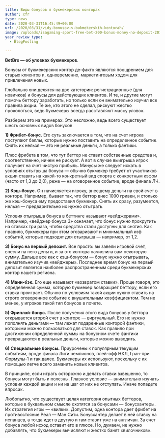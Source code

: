 ```yaml
---
title: Виды бонусов в букмекерских конторах
author: xfr
type: news
date: 2020-03-31T16:45:49+00:00
url: /2020/03/31/vidy-bonusov-v-bukmekerskih-kontorah/
image: /uploads/isagaming-sport-free-bet-200-bonus-money-no-deposit-2018.jpg
yasr_review_type:
  - BlogPosting

---
```

**BetBro &#8212; об уловках букмекеров.**

Бонусы от букмекерских контор де-факто являются поощрением для старых клиентов и, одновременно, маркетинговым ходом для привлечения новых.

Глобально они делятся на две категории: регистрационные (для новичков) и бонусы для действующих клиентов. И те, и другие могут помочь беттору заработать, но только если он внимательно изучил все правила акции. Те же, кто этого не сделал, рискуют жестко проколоться, ведь букмекеры всегда расставляют массу уловок.

Разберем это на примерах. Это несложно, ведь всего существует шесть основных видов бонусов.

**1) Фрибет-бонус.** Его суть заключается в том, что на счет игрока поступают баллы, которые нужно поставить на определенное событие. Снять их нельзя &#8212; это не реальные деньги, а только фантики.

Плюс фрибета в том, что тут беттор не ставит собственные средства и, соответственно, ничем не рискует. А вот в случае выигрыша игрок получает на счет чистую прибыль. Минусы же следует искать в условиях отыгрыша бонуса &#8212; обычно букмекер требует от участников акции ставить на какой-то конкретный вид спорта с конкретным кэфом (часто от 1,3 до 2,0), реже &#8212; на оговоренное событие, вроде финала ЛЧ.

**2) Кэш-бонус.** Он начисляется игроку, внесшему деньги на свой счет в конторе. Например, бывает так, что беттор внес 1000 гривен, и столько же кэш-бонуса ему предоставил букмекер. Снять их сразу, разумеется, нельзя &#8212; предварительно их нужно отыграть.

Условия отыгрыша бонуса в беттинге называют «вейджерами». Например, «вейджер бонуса 3» означает, что бонус нужно прокрутить на ставках три раза, чтобы средства стали доступны для снятия. Как правило, букмекеры при этом оговаривают и минимальный кэф событий, которые подходят для отыгрыша &#8212; например, от 1,2.

**3) Бонус на первый депозит.** Все просто: вы завели игровой счет, внесли на него деньги, и за это контора начислила вам некоторую сумму. Дальше все как с кэш-бонусом &#8212; бонус нужно отыгрывать, внимательно изучив «вейджеры». Последнее время бонус на первый депозит является наиболее распространенным среди букмекерских контор нашего региона.

**4) Мани-бэк.** Его еще называют «возвратом ставки». Проще говоря, это определенная сумма, которую букмекер возвращает беттору, если его ставка проиграет. Обычно по условиям такой акции нужно ставить на строго оговоренное событие с внушительным коэффициентом. Тем не менее, у игроков такой тип бонусов в почете.

**5) Фриплэй-бонус.** После получения этого вида бонусов у беттора открывается второй счет в конторе &#8212; виртуальный. Его не нужно пополнять деньгами &#8212; там лежат подаренные конторой фантики, которыми можно пользоваться для ставок. Как правило при достижении определенной суммы на бонусном счете фантики превращаются в реальные деньги, которые можно выводить.

**6) Специальные бонусы.** Приурочены к популярным текущим событиям, вроде финала Лиги чемпионов, плей-офф НХЛ, Гран-при Формулы-1 и так далее. Букмекеры их используют, поскольку с их помощью легче всего заманить новых клиентов.

В принципе, если играть осторожно и делать ставки взвешенно, то бонусы могут быть и полезны. Главное условие &#8212; внимательно изучать условия каждой акции и ни на шаг от них не отступать. Иначе попадете впросак.

Любопытно, что существует целая категория опытных бетторов, которые в буквальном смысле охотятся за бонусами &#8212; бонусхантеры. Их стратегия игры &#8212; «вилки». Допустим, одна контора дает фрибет на противостояние Реал &#8212; Ман Сити. Бонусхантер делает в ней ставку на испанцев, а тогда идет в другую и там ставит уже на англичан. За счет бонуса любой исход оставит его в плюсе. Но, думаем, не нужно добавлять, что букмекеры вычисляют и жестко банят «вилочников».